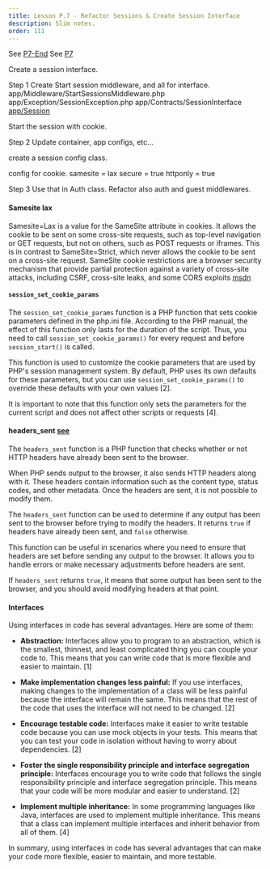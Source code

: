 ```yaml
---
title: Lesson P.7 - Refactor Sessions & Create Session Interface
description: Slim notes.
order: 111
---
```


See [P7-End](https://github.com/paulpiazza/gio-formation-expennies/commits/P7_End)
See [P7](https://github.com/paulpiazza/gio-formation-expennies/commit/4bc1d723827c98022cd20e0b30f5e4bd7bf0a361)

Create a session interface.

Step 1
Create Start session middleware, and all for interface.
app/Middleware/StartSessionsMiddleware.php
app/Exception/SessionException.php
app/Contracts/SessionInterface
[app/Session](https://github.com/paulpiazza/gio-formation-expennies/blob/main/app/Session.php)

Start the session with cookie.

Step 2
Update container, app configs, etc...

create a session config class.

config for cookie.
samesite = lax
secure = true
httponly = true


Step 3
Use that in Auth class. Refactor also auth and guest middlewares.

  
#### Samesite lax

Samesite=Lax is a value for the SameSite attribute in cookies. It allows the cookie to be sent on some cross-site requests, such as top-level navigation or GET requests, but not on others, such as POST requests or iframes. This is in contrast to SameSite=Strict, which never allows the cookie to be sent on a cross-site request. SameSite cookie restrictions are a browser security mechanism that provide partial protection against a variety of cross-site attacks, including CSRF, cross-site leaks, and some CORS exploits [msdn](https://developer.mozilla.org/en-US/docs/Web/HTTP/Cookies)

#### `session_set_cookie_params`

The `session_set_cookie_params` function is a PHP function that sets cookie parameters defined in the php.ini file. According to the PHP manual, the effect of this function only lasts for the duration of the script. Thus, you need to call `session_set_cookie_params()` for every request and before `session_start()` is called.

This function is used to customize the cookie parameters that are used by PHP's session management system. By default, PHP uses its own defaults for these parameters, but you can use `session_set_cookie_params()` to override these defaults with your own values [2].

It is important to note that this function only sets the parameters for the current script and does not affect other scripts or requests [4]. 

#### headers_sent [see](https://www.w3docs.com/learn-php/headers-sent.html)

The `headers_sent` function is a PHP function that checks whether or not HTTP headers have already been sent to the browser. 

When PHP sends output to the browser, it also sends HTTP headers along with it. These headers contain information such as the content type, status codes, and other metadata. Once the headers are sent, it is not possible to modify them.

The `headers_sent` function can be used to determine if any output has been sent to the browser before trying to modify the headers. It returns `true` if headers have already been sent, and `false` otherwise.

This function can be useful in scenarios where you need to ensure that headers are set before sending any output to the browser. It allows you to handle errors or make necessary adjustments before headers are sent.

If `headers_sent` returns `true`, it means that some output has been sent to the browser, and you should avoid modifying headers at that point.

#### Interfaces

Using interfaces in code has several advantages. Here are some of them:

- **Abstraction:** Interfaces allow you to program to an abstraction, which is the smallest, thinnest, and least complicated thing you can couple your code to. This means that you can write code that is more flexible and easier to maintain. [1]

- **Make implementation changes less painful:** If you use interfaces, making changes to the implementation of a class will be less painful because the interface will remain the same. This means that the rest of the code that uses the interface will not need to be changed. [2]

- **Encourage testable code:** Interfaces make it easier to write testable code because you can use mock objects in your tests. This means that you can test your code in isolation without having to worry about dependencies. [2]

- **Foster the single responsibility principle and interface segregation principle:** Interfaces encourage you to write code that follows the single responsibility principle and interface segregation principle. This means that your code will be more modular and easier to understand. [2]

- **Implement multiple inheritance:** In some programming languages like Java, interfaces are used to implement multiple inheritance. This means that a class can implement multiple interfaces and inherit behavior from all of them. [4]

In summary, using interfaces in code has several advantages that can make your code more flexible, easier to maintain, and more testable.

